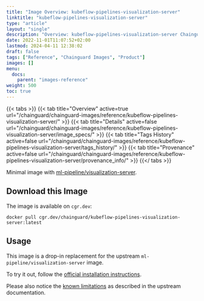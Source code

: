 ```yaml
---
title: "Image Overview: kubeflow-pipelines-visualization-server"
linktitle: "kubeflow-pipelines-visualization-server"
type: "article"
layout: "single"
description: "Overview: kubeflow-pipelines-visualization-server Chainguard Image"
date: 2022-11-01T11:07:52+02:00
lastmod: 2024-04-11 12:38:02
draft: false
tags: ["Reference", "Chainguard Images", "Product"]
images: []
menu: 
  docs: 
    parent: "images-reference"
weight: 500
toc: true
---
```


{{< tabs >}}
{{< tab title="Overview" active=true url="/chainguard/chainguard-images/reference/kubeflow-pipelines-visualization-server/" >}}
{{< tab title="Details" active=false url="/chainguard/chainguard-images/reference/kubeflow-pipelines-visualization-server/image_specs/" >}}
{{< tab title="Tags History" active=false url="/chainguard/chainguard-images/reference/kubeflow-pipelines-visualization-server/tags_history/" >}}
{{< tab title="Provenance" active=false url="/chainguard/chainguard-images/reference/kubeflow-pipelines-visualization-server/provenance_info/" >}}
{{</ tabs >}}



<!--overview:start-->
Minimal image with [ml-pipeline/visualization-server](https://github.com/kubeflow/pipelines/tree/master/backend/src/apiserver/visualization).
<!--overview:end-->

## Download this Image

The image is available on `cgr.dev`:

```
docker pull cgr.dev/chainguard/kubeflow-pipelines-visualization-server:latest
```


<!--body:start-->
## Usage

This image is a drop-in replacement for the upstream `ml-pipeline/visualization-server` image.

To try it out, follow the [official installation
instructions](https://github.com/kubeflow/pipelines/tree/master/backend/src/apiserver/visualization#how-to-create-predefined-visualizations).

Please also notice the [known limitations](https://github.com/kubeflow/pipelines/tree/master/backend/src/apiserver/visualization#known-limitations) as described in the upstream documentation.
<!--body:end-->

